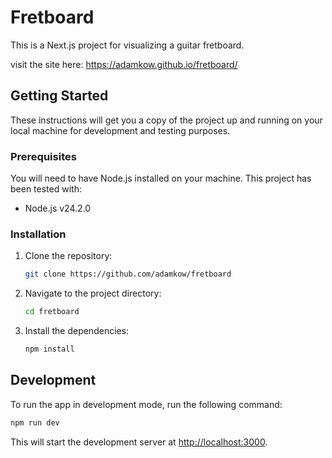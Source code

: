 # Fretboard

This is a Next.js project for visualizing a guitar fretboard.

visit the site here:
https://adamkow.github.io/fretboard/

## Getting Started

These instructions will get you a copy of the project up and running on your local machine for development and testing purposes.

### Prerequisites

You will need to have Node.js installed on your machine. This project has been tested with:

- Node.js v24.2.0

### Installation

1. Clone the repository:
   ```sh
   git clone https://github.com/adamkow/fretboard
   ```
2. Navigate to the project directory:
   ```sh
   cd fretboard
   ```
3. Install the dependencies:
   ```sh
   npm install
   ```

## Development

To run the app in development mode, run the following command:

```sh
npm run dev
```

This will start the development server at [http://localhost:3000](http://localhost:3000).
